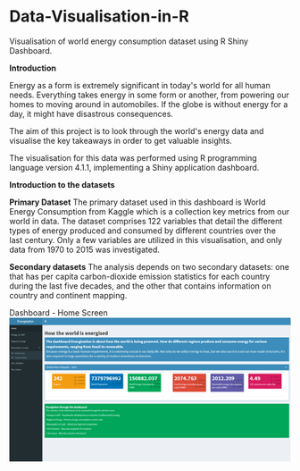 # Data-Visualisation-in-R
Visualisation of world energy consumption dataset using R Shiny Dashboard. 


**Introduction**

Energy as a form is extremely significant in today's world for all human needs. Everything takes energy in some form or another, from powering our homes to moving around in automobiles. If the globe is without energy for a day, it might have disastrous consequences.

The aim of this project is to look through the world's energy data and visualise the key takeaways in order to get valuable insights.

The visualisation for this data was performed using R programming language version 4.1.1, implementing a Shiny application dashboard.


**Introduction to the datasets**

**Primary Dataset**
The primary dataset used in this dashboard is World Energy Consumption from Kaggle which is a collection key metrics from our world in data. The dataset comprises 122 variables that detail the different types of energy produced and consumed by different countries over the last century.
Only a few variables are utilized in this visualisation, and only data from 1970 to 2015 was investigated.

**Secondary datasets**
The analysis depends on two secondary datasets: one that has per capita carbon-dioxide emission statistics for each country during the last five decades, and the other that contains information on country and continent mapping.

Dashboard - Home Screen
![](Images/HomeScreen.png)

